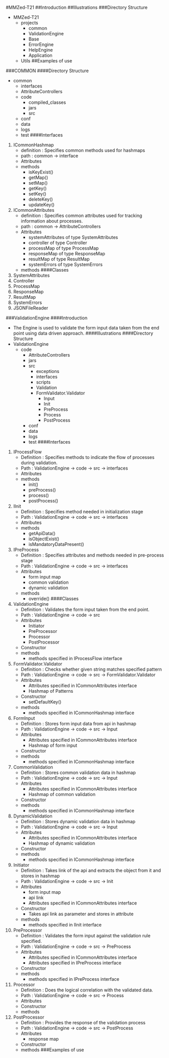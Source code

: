#MMZed-T21
##Introduction
##Illustrations
###Directory Structure
* MMZed-T21
   * projects
      * common
      * ValidationEngine
      * Base
      * ErrorEngine
      * HelpEngine
      * Application
   * Utils
##Examples of use


###COMMON
####Directory Structure
* common
   * interfaces
   * AttributeControllers
   * code
      * compiled_classes
      * jars
      * src
   * conf
   * data
   * logs
   * test
####Interfaces
1. ICommonHashmap
   * definition : Specifies common methods used for hashmaps
   * path : common -> interface
   * Attributes
   * methods
      * isKeyExist()
      * getMap()
      * setMap()
      * getKey()
      * setKey()
      * deleteKey()
      * updateKey()
2. ICommonAttributes
   * definition : Specifies common attributes used for tracking information about processes.
   * path : common -> AttributeControllers
   * Attributes
      * systemAttributes of type SystemAttributes
      * controller of type Controller
      * processMap of type ProcessMap
      * responseMap of type ResponseMap
      * resultMap of type ResultMap
      * systemErrors of type SystemErrors
   * methods
####Classes
1. SystemAttributes
2. Controller
3. ProcessMap
4. ResponseMap
5. ResultMap
6. SystemErrors
7. JSONFileReader

###ValidationEngine
####Introduction
   * The Engine is used to validate the form input data taken from the end point using data driven approach.
####Illustrations
####Directory Structure
* ValidationEngine
   * code
      * AttributeControllers
      * jars
      * src
         * exceptions
         * interfaces
         * scripts
         * Validation
         * FormValidator.Validator
            * Input
            * Init
            * PreProcess
            * Process
            * PostProcess
      * conf
      * data
      * logs
      * test
####Interfaces
1. IProcessFlow
   * Definition : Specifies methods to indicate the flow of processes during validation.
   * Path : ValidationEngine -> code -> src -> interfaces
   * Attributes
   * methods
      * init()
      * preProcess()
      * process()
      * postProcess()
2. IInit
   * Definition : Specifies method needed in initialization stage
   * Path : ValidationEngine -> code -> src -> interfaces
   * Attributes
   * methods
      * getApiData()
      * isObjectExist()
      * isMandatoryDataPresent()
3. IPreProcess
   * Definition : Specifies attributes and methods needed in pre-process stage
   * Path : ValidationEngine -> code -> src -> interfaces
   * Attributes
      * form input map
      * common validation
      * dynamic validation
   * methods
      * override()
####Classes
1. ValidationEngine
   * Definition : Validates the form input taken from the end point.
   * Path : ValidationEngine -> code -> src
   * Attributes
      * Initiator
      * PreProcessor
      * Processor
      * PostProcessor
   * Constructor
   * methods
      * methods specified in IProcessFlow interface
2. FormValidator.Validator
   * Definition : Checks whether given string matches specified pattern
   * Path : ValidationEngine -> code -> src -> FormValidator.Validator
   * Attributes
      * Attributes specified in ICommonAttributes interface
      * Hashmap of Patterns
   * Constructor
      * setDefaultKey()
   * methods
      * methods specified in ICommonHashmap interface
3. FormInput
   * Definition : Stores form input data from api in hashmap
   * Path : ValidationEngine -> code -> src -> Input
   * Attributes
      * Attributes specified in ICommonAttributes interface
      * Hashmap of form input
   * Constructor
   * methods
      * methods specified in ICommonHashmap interface
4. CommonValidation
   * Definition : Stores common validation data in hashmap
   * Path : ValidationEngine -> code -> src -> Input
   * Attributes
      * Attributes specified in ICommonAttributes interface
      * Hashmap of common validation
   * Constructor
   * methods
      * methods specified in ICommonHashmap interface
5. DynamicValidation
   * Definition : Stores dynamic validation data in hashmap
   * Path : ValidationEngine -> code -> src -> Input
   * Attributes
      * Attributes specified in ICommonAttributes interface
      * Hashmap of dynamic validation
   * Constructor
   * methods
      * methods specified in ICommonHashmap interface
6. Initiator
   * Definition : Takes link of the api and extracts the object from it and stores in hashmap
   * Path : ValidationEngine -> code -> src -> Init
   * Attributes
      * form input map
      * api link
      * Attributes specified in ICommonAttributes interface
   * Constructor
      * Takes api link as parameter and stores in attribute 
   * methods
      * methods specified in IInit interface
7. PreProcessor
   * Definition : Validates the form input against the validation rule specified.
   * Path : ValidationEngine -> code -> src -> PreProcess
   * Attributes
      * Attributes specified in ICommonAttributes interface
      * Attributes specified in IPreProcess interface
   * Constructor
   * methods
      * methods specified in IPreProcess interface
8. Processor
   * Definition : Does the logical correlation with the validated data.
   * Path : ValidationEngine -> code -> src -> Process
   * Attributes
   * Constructor
   * methods
9. PostProcessor
   * Definition : Provides the response of the validation process
   * Path : ValidationEngine -> code -> src -> PostProcess
   * Attributes
      * response map
   * Constructor
   * methods
###Examples of use

